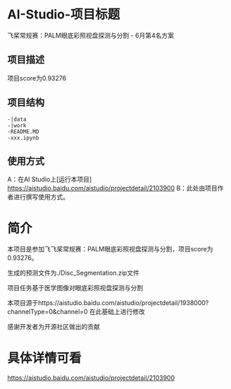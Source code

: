 # AI-Studio-项目标题

飞桨常规赛：PALM眼底彩照视盘探测与分割  - 6月第4名方案

## 项目描述

项目score为0.93276
## 项目结构
```
-|data
-|work
-README.MD
-xxx.ipynb
```
## 使用方式
A：在AI Studio上[运行本项目]  https://aistudio.baidu.com/aistudio/projectdetail/2103900
B：此处由项目作者进行撰写使用方式。
 
# 简介
本项目是参加飞飞桨常规赛：PALM眼底彩照视盘探测与分割，项目score为0.93276。

生成的预测文件为./Disc_Segmentation.zip文件

项目任务基于医学图像对眼底彩照视盘探测与分割

本项目源于https://aistudio.baidu.com/aistudio/projectdetail/1938000?channelType=0&channel=0    在此基础上进行修改

感谢开发者为开源社区做出的贡献


# 具体详情可看

https://aistudio.baidu.com/aistudio/projectdetail/2103900

